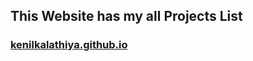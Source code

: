 ## This Website has my all Projects List
### [kenilkalathiya.github.io](https://kenilkalathiya.github.io)

